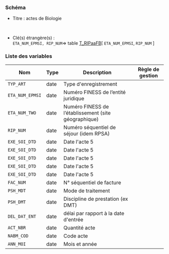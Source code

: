 ### Schéma


- Titre : actes de Biologie
<br />



- Clé(s) étrangère(s) : <br />
`ETA_NUM_EPMSI, RIP_NUM`=> table [T_RIPaaFB](/tables/T_RIPaaFB)[ `ETA_NUM_EPMSI`, `RIP_NUM` ]<br />

 
### Liste des variables

Nom | Type | Description | Règle de gestion
-|-|-|-
`TYP_ART`| date |Type d'enregistrement||
`ETA_NUM_EPMSI`| date |Numéro FINESS de l’entité juridique||
`ETA_NUM_TWO`| date |Numéro FINESS de l’établissement (site géographique)||
`RIP_NUM`| date |Numéro séquentiel de séjour (idem RPSA)||
`EXE_SOI_DTD`| date |Date l'acte 5||
`EXE_SOI_DTD`| date |Date l'acte 5||
`EXE_SOI_DTD`| date |Date l'acte 5||
`EXE_SOI_DTD`| date |Date l'acte 5||
`EXE_SOI_DTD`| date |Date l'acte 5||
`FAC_NUM`| date |N° séquentiel de facture||
`PSH_MDT`| date |Mode de traitement||
`PSH_DMT`| date |Discipline de prestation (ex DMT)||
`DEL_DAT_ENT`| date |délai par rapport à la date d'entrée||
`ACT_NBR`| date |Quantité acte||
`NABM_COD`| date |Code acte||
`ANN_MOI`| date |Mois et année||